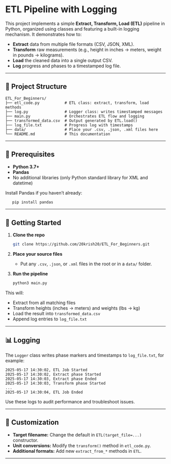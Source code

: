 ﻿# ETL Pipeline with Logging

This project implements a simple **Extract, Transform, Load (ETL)** pipeline in Python, organized using classes and featuring a built-in logging mechanism. It demonstrates how to:

* **Extract** data from multiple file formats (CSV, JSON, XML).
* **Transform** raw measurements (e.g., height in inches → meters, weight in pounds → kilograms).
* **Load** the cleaned data into a single output CSV.
* **Log** progress and phases to a timestamped log file.

---

## 📁 Project Structure

```
ETL_For_Beginners/
├── etl_code.py           # ETL class: extract, transform, load methods
├── log.py                # Logger class: writes timestamped messages
├── main.py               # Orchestrates ETL flow and logging
├── transformed_data.csv  # Output generated by ETL.load()
├── log_file.txt          # Progress log with timestamps
├── data/                 # Place your .csv, .json, .xml files here
└── README.md             # This documentation
```

---

## 🔧 Prerequisites

* **Python 3.7+**
* **Pandas**
* No additional libraries (only Python standard library for XML and datetime)

Install Pandas if you haven’t already:

```bash
   pip install pandas
```

---

## 🚀 Getting Started

1. **Clone the repo**

   ```bash
   git clone https://github.com/20krish20/ETL_For_Beginners.git
   ```

2. **Place your source files**
   - Put any `.csv`, `.json`, or `.xml` files in the root or in a `data/` folder.

3. **Run the pipeline**
   ```bash
   python3 main.py
   ```

This will:

* Extract from all matching files
* Transform heights (inches → meters) and weights (lbs → kg)
* Load the result into `transformed_data.csv`
* Append log entries to `log_file.txt`

---

## 📊 Logging

The `Logger` class writes phase markers and timestamps to `log_file.txt`, for example:

```
2025-05-17 14:30:02, ETL Job Started
2025-05-17 14:30:02, Extract phase Started
2025-05-17 14:30:03, Extract phase Ended
2025-05-17 14:30:03, Transform phase Started
...
2025-05-17 14:30:04, ETL Job Ended
```

Use these logs to audit performance and troubleshoot issues.

---

## 🔄 Customization

* **Target filename:** Change the default in `ETL(target_file=...)` constructor.
* **Unit conversions:** Modify the `transform()` method in `etl_code.py`.
* **Additional formats:** Add new `extract_from_*` methods in `ETL`.

---